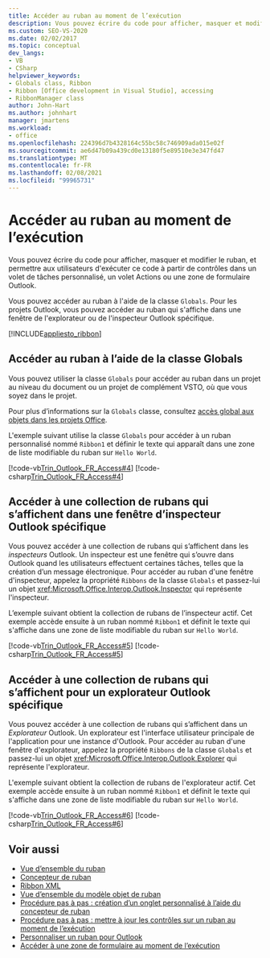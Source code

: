 ```yaml
---
title: Accéder au ruban au moment de l’exécution
description: Vous pouvez écrire du code pour afficher, masquer et modifier le ruban, et permettre aux utilisateurs d'exécuter ce code à partir de contrôles dans un volet de tâches personnalisé, un volet Actions ou une zone de formulaire Outlook.
ms.custom: SEO-VS-2020
ms.date: 02/02/2017
ms.topic: conceptual
dev_langs:
- VB
- CSharp
helpviewer_keywords:
- Globals class, Ribbon
- Ribbon [Office development in Visual Studio], accessing
- RibbonManager class
author: John-Hart
ms.author: johnhart
manager: jmartens
ms.workload:
- office
ms.openlocfilehash: 224396d7b4328164c55bc58c746909ada015e02f
ms.sourcegitcommit: ae6d47b09a439cd0e13180f5e89510e3e347fd47
ms.translationtype: MT
ms.contentlocale: fr-FR
ms.lasthandoff: 02/08/2021
ms.locfileid: "99965731"
---
```

# <a name="access-the-ribbon-at-run-time"></a>Accéder au ruban au moment de l’exécution
  Vous pouvez écrire du code pour afficher, masquer et modifier le ruban, et permettre aux utilisateurs d'exécuter ce code à partir de contrôles dans un volet de tâches personnalisé, un volet Actions ou une zone de formulaire Outlook.

 Vous pouvez accéder au ruban à l'aide de la classe `Globals`. Pour les projets Outlook, vous pouvez accéder au ruban qui s'affiche dans une fenêtre de l'explorateur ou de l'inspecteur Outlook spécifique.

 [!INCLUDE[appliesto_ribbon](../vsto/includes/appliesto-ribbon-md.md)]

## <a name="access-the-ribbon-by-using-the-globals-class"></a>Accéder au ruban à l’aide de la classe Globals
 Vous pouvez utiliser la classe `Globals` pour accéder au ruban dans un projet au niveau du document ou un projet de complément VSTO, où que vous soyez dans le projet.

 Pour plus d’informations sur la `Globals` classe, consultez [accès global aux objets dans les projets Office](../vsto/global-access-to-objects-in-office-projects.md).

 L'exemple suivant utilise la classe `Globals` pour accéder à un ruban personnalisé nommé `Ribbon1` et définir le texte qui apparaît dans une zone de liste modifiable du ruban sur `Hello World`.

 [!code-vb[Trin_Outlook_FR_Access#4](../vsto/codesnippet/VisualBasic/Trin_Outlook_FR_Access_O12/ThisAddIn.vb#4)]
 [!code-csharp[Trin_Outlook_FR_Access#4](../vsto/codesnippet/CSharp/Trin_Outlook_FR_Access_O12/ThisAddIn.cs#4)]

## <a name="access-a-collection-of-ribbons-that-appear-in-a-specific-outlook-inspector-window"></a>Accéder à une collection de rubans qui s’affichent dans une fenêtre d’inspecteur Outlook spécifique
 Vous pouvez accéder à une collection de rubans qui s’affichent dans les *inspecteurs* Outlook. Un inspecteur est une fenêtre qui s’ouvre dans Outlook quand les utilisateurs effectuent certaines tâches, telles que la création d’un message électronique. Pour accéder au ruban d'une fenêtre d'inspecteur, appelez la propriété `Ribbons` de la classe `Globals` et passez-lui un objet <xref:Microsoft.Office.Interop.Outlook.Inspector> qui représente l'inspecteur.

 L’exemple suivant obtient la collection de rubans de l’inspecteur actif. Cet exemple accède ensuite à un ruban nommé `Ribbon1` et définit le texte qui s'affiche dans une zone de liste modifiable du ruban sur `Hello World`.

 [!code-vb[Trin_Outlook_FR_Access#5](../vsto/codesnippet/VisualBasic/Trin_Outlook_FR_Access_O12/ThisAddIn.vb#5)]
 [!code-csharp[Trin_Outlook_FR_Access#5](../vsto/codesnippet/CSharp/Trin_Outlook_FR_Access_O12/ThisAddIn.cs#5)]

## <a name="access-a-collection-of-ribbons-that-appear-for-a-specific-outlook-explorer"></a>Accéder à une collection de rubans qui s’affichent pour un explorateur Outlook spécifique
 Vous pouvez accéder à une collection de rubans qui s’affichent dans un *Explorateur* Outlook. Un explorateur est l'interface utilisateur principale de l'application pour une instance d'Outlook. Pour accéder au ruban d'une fenêtre d'explorateur, appelez la propriété `Ribbons` de la classe `Globals` et passez-lui un objet <xref:Microsoft.Office.Interop.Outlook.Explorer> qui représente l'explorateur.

 L'exemple suivant obtient la collection de rubans de l'explorateur actif. Cet exemple accède ensuite à un ruban nommé `Ribbon1` et définit le texte qui s'affiche dans une zone de liste modifiable du ruban sur `Hello World`.

 [!code-vb[Trin_Outlook_FR_Access#6](../vsto/codesnippet/VisualBasic/Trin_Outlook_FR_Access_O12/ThisAddIn.vb#6)]
 [!code-csharp[Trin_Outlook_FR_Access#6](../vsto/codesnippet/CSharp/Trin_Outlook_FR_Access_O12/ThisAddIn.cs#6)]

## <a name="see-also"></a>Voir aussi
- [Vue d’ensemble du ruban](../vsto/ribbon-overview.md)
- [Concepteur de ruban](../vsto/ribbon-designer.md)
- [Ribbon XML](../vsto/ribbon-xml.md)
- [Vue d’ensemble du modèle objet de ruban](../vsto/ribbon-object-model-overview.md)
- [Procédure pas à pas : création d’un onglet personnalisé à l’aide du concepteur de ruban](../vsto/walkthrough-creating-a-custom-tab-by-using-the-ribbon-designer.md)
- [Procédure pas à pas : mettre à jour les contrôles sur un ruban au moment de l’exécution](../vsto/walkthrough-updating-the-controls-on-a-ribbon-at-run-time.md)
- [Personnaliser un ruban pour Outlook](../vsto/customizing-a-ribbon-for-outlook.md)
- [Accéder à une zone de formulaire au moment de l’exécution](../vsto/accessing-a-form-region-at-run-time.md)
